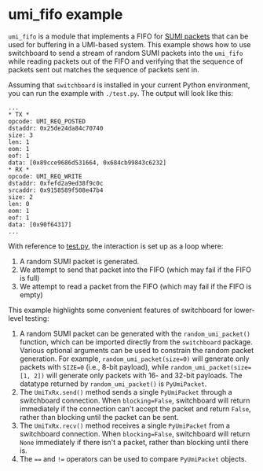 # umi_fifo example

`umi_fifo` is a module that implements a FIFO for [SUMI packets](https://github.com/zeroasiccorp/umi#4-signal-umi-layer-sumi) that can be used for buffering in a UMI-based system.  This example shows how to use switchboard to send a stream of random SUMI packets into the `umi_fifo` while reading packets out of the FIFO and verifying that the sequence of packets sent out matches the sequence of packets sent in.

Assuming that `switchboard` is installed in your current Python environment, you can run the example with `./test.py`.  The output will look like this:
```text
...
* TX *
opcode: UMI_REQ_POSTED
dstaddr: 0x25de24da84c70740
size: 3
len: 1
eom: 1
eof: 1
data: [0x89cce9686d531664, 0x684cb99843c6232]
* RX *
opcode: UMI_REQ_WRITE
dstaddr: 0xfefd2a9ed38f9c0c
srcaddr: 0x9158589f508e47b4
size: 2
len: 0
eom: 1
eof: 1
data: [0x90f64317]
...
```

With reference to [test.py](test.py), the interaction is set up as a loop where:
1. A random SUMI packet is generated.
2. We attempt to send that packet into the FIFO (which may fail if the FIFO is full)
3. We attempt to read a packet from the FIFO (which may fail if the FIFO is empty)

This example highlights some convenient features of switchboard for lower-level testing:

1. A random SUMI packet can be generated with the `random_umi_packet()` function, which can be imported directly from the `switchboard` package.  Various optional arguments can be used to constrain the random packet generation.  For example, `random_umi_packet(size=0)` will generate only packets with `SIZE=0` (i.e., 8-bit payload), while `random_umi_packet(size=[1, 2])` will generate only packets with 16- and 32-bit payloads.  The datatype returned by `random_umi_packet()` is `PyUmiPacket`.
2. The `UmiTxRx.send()` method sends a single `PyUmiPacket` through a switchboard connection.  When `blocking=False`, switchboard will return immediately if the connection can't accept the packet and return `False`, rather than blocking until the packet can be sent.
3. The `UmiTxRx.recv()` method receives a single `PyUmiPacket` from a switchboard connection.  When `blocking=False`, switchboard will return `None` immediately if there isn't a packet, rather than blocking until there is.
4. The `==` and `!=` operators can be used to compare `PyUmiPacket` objects.

